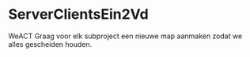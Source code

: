 ServerClientsEin2Vd
===================

WeACT
Graag voor elk subproject een nieuwe map aanmaken zodat we alles gescheiden houden.
